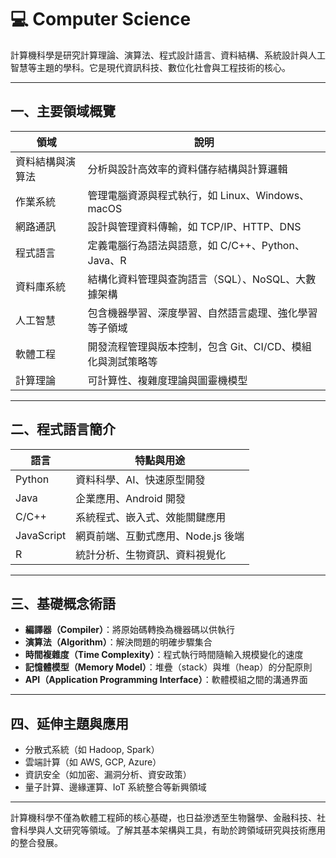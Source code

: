 # 💻 Computer Science

計算機科學是研究計算理論、演算法、程式設計語言、資料結構、系統設計與人工智慧等主題的學科。它是現代資訊科技、數位化社會與工程技術的核心。

---

## 一、主要領域概覽

| 領域       | 說明                                 |
| -------- | ---------------------------------- |
| 資料結構與演算法 | 分析與設計高效率的資料儲存結構與計算邏輯               |
| 作業系統     | 管理電腦資源與程式執行，如 Linux、Windows、macOS  |
| 網路通訊     | 設計與管理資料傳輸，如 TCP/IP、HTTP、DNS        |
| 程式語言     | 定義電腦行為語法與語意，如 C/C++、Python、Java、R  |
| 資料庫系統    | 結構化資料管理與查詢語言（SQL）、NoSQL、大數據架構      |
| 人工智慧     | 包含機器學習、深度學習、自然語言處理、強化學習等子領域        |
| 軟體工程     | 開發流程管理與版本控制，包含 Git、CI/CD、模組化與測試策略等 |
| 計算理論     | 可計算性、複雜度理論與圖靈機模型                   |

---

## 二、程式語言簡介

| 語言         | 特點與用途                 |
| ---------- | --------------------- |
| Python     | 資料科學、AI、快速原型開發        |
| Java       | 企業應用、Android 開發       |
| C/C++      | 系統程式、嵌入式、效能關鍵應用       |
| JavaScript | 網頁前端、互動式應用、Node.js 後端 |
| R          | 統計分析、生物資訊、資料視覺化       |

---

## 三、基礎概念術語

* **編譯器（Compiler）**：將原始碼轉換為機器碼以供執行
* **演算法（Algorithm）**：解決問題的明確步驟集合
* **時間複雜度（Time Complexity）**：程式執行時間隨輸入規模變化的速度
* **記憶體模型（Memory Model）**：堆疊（stack）與堆（heap）的分配原則
* **API（Application Programming Interface）**：軟體模組之間的溝通界面

---

## 四、延伸主題與應用

* 分散式系統（如 Hadoop, Spark）
* 雲端計算（如 AWS, GCP, Azure）
* 資訊安全（如加密、漏洞分析、資安政策）
* 量子計算、邊緣運算、IoT 系統整合等新興領域

---

計算機科學不僅為軟體工程師的核心基礎，也日益滲透至生物醫學、金融科技、社會科學與人文研究等領域。了解其基本架構與工具，有助於跨領域研究與技術應用的整合發展。

